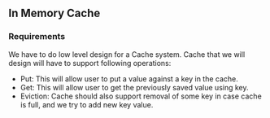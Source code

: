 ## In Memory Cache

### Requirements
We have to do low level design for a Cache system. Cache that we will design will have to support following operations:
- Put: This will allow user to put a value against a key in the cache.
- Get: This will allow user to get the previously saved value using key.
- Eviction: Cache should also support removal of some key in case cache is full, and we try to add new key value.

